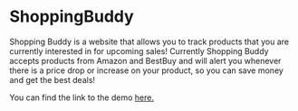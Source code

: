 # ShoppingBuddy
Shopping Buddy is a website that allows you to track products that you are currently interested in for upcoming sales! Currently Shopping Buddy accepts products from Amazon and BestBuy and will alert you whenever there is a price drop or increase on your product, so you can save money and get the best deals!  

You can find the link to the demo [here.](https://www.youtube.com/watch?v=kThyhN4Vbho&feature=youtu.be)

